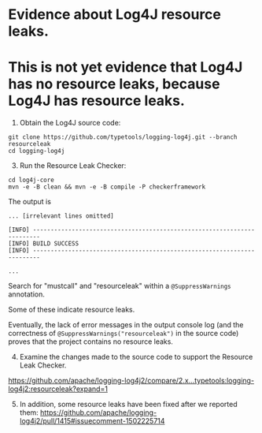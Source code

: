 # Evidence about Log4J resource leaks.
# This is not yet evidence that Log4J has no resource leaks, because Log4J has resource leaks.

1. Obtain the Log4J source code:

```
git clone https://github.com/typetools/logging-log4j.git --branch resourceleak
cd logging-log4j
```

3. Run the Resource Leak Checker:

```
cd log4j-core
mvn -e -B clean && mvn -e -B compile -P checkerframework
```


The output is

```
... [irrelevant lines omitted]

[INFO] ------------------------------------------------------------------------
[INFO] BUILD SUCCESS
[INFO] ------------------------------------------------------------------------

...
```

Search for "mustcall" and "resourceleak" within a `@SuppressWarnings` annotation.

Some of these indicate resource leaks.

Eventually, the lack of error messages in the output console log (and the correctness of `@SuppressWarnings("resourceleak")` in the source code) proves that the project contains no resource leaks.

4. Examine the changes made to the source code to support the Resource Leak Checker.

https://github.com/apache/logging-log4j2/compare/2.x...typetools:logging-log4j2:resourceleak?expand=1

5. In addition, some resource leaks have been fixed after we reported them:
https://github.com/apache/logging-log4j2/pull/1415#issuecomment-1502225714
